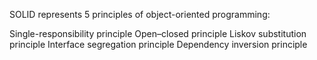 SOLID represents 5 principles of object-oriented programming:

Single-responsibility principle
Open–closed principle
Liskov substitution principle
Interface segregation principle
Dependency inversion principle
